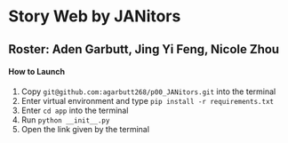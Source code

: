 # Story Web by JANitors

## Roster: Aden Garbutt, Jing Yi Feng, Nicole Zhou


#### How to Launch
1. Copy ```git@github.com:agarbutt268/p00_JANitors.git``` into the terminal
2. Enter virtual environment and type ```pip install -r requirements.txt ```
3. Enter ```cd app``` into the terminal
4. Run ```python __init__.py```
5. Open the link given by the terminal

